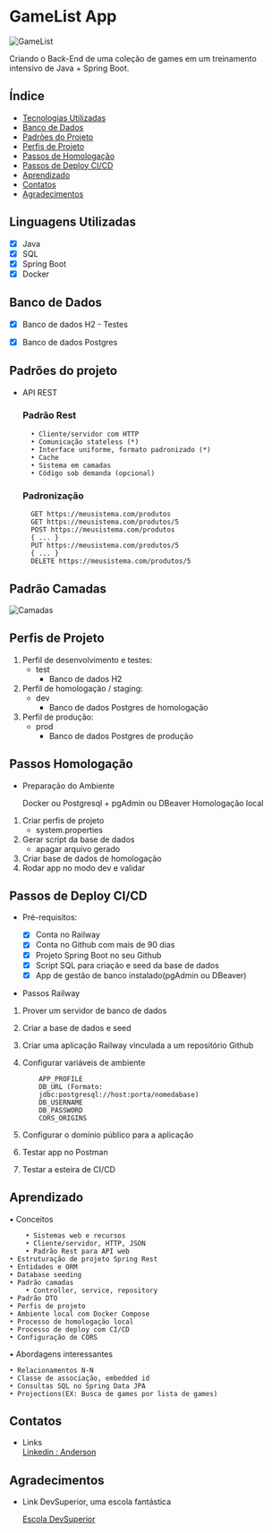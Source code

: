 # GameList App
![GameList](https://github.com/andersonrocha1/assets/assets/23089093/68142dd5-40ee-4280-8992-2526ea05a74f)

Criando o Back-End de uma coleção de games em um treinamento intensivo de Java + Spring Boot.

## Índice
- <a href="#tecnologiasutilizadas">Tecnologias Utilizadas</a>
- <a href="#bancosutilizados">Banco de Dados</a>
- <a href="#padroesutilizados">Padrões do Projeto</a>
- <a href="#perfisprojeto">Perfis de Projeto</a>
- <a href="#homologacao">Passos de Homologação</a>
- <a href="#deploy">Passos de Deploy CI/CD</a>
- <a href="#aprendizado">Aprendizado</a>
- <a href="#contatos">Contatos</a>
- <a href="#agradecimentos">Agradecimentos</a>

##   Linguagens Utilizadas

  - [x] Java
  - [x] SQL
  - [x] Spring Boot
  - [x] Docker

## Banco de Dados

  - [x] Banco de dados H2 - Testes
  - [x] Banco de dados Postgres


## Padrões do projeto

- API REST

    ### Padrão Rest

        • Cliente/servidor com HTTP
        • Comunicação stateless (*)
        • Interface uniforme, formato padronizado (*)
        • Cache
        • Sistema em camadas
        • Código sob demanda (opcional)

    ### Padronização

        GET https://meusistema.com/produtos
        GET https://meusistema.com/produtos/5
        POST https://meusistema.com/produtos         
        { ... }
        PUT https://meusistema.com/produtos/5
        { ... }
        DELETE https://meusistema.com/produtos/5


## Padrão Camadas

![Camadas](https://user-images.githubusercontent.com/23089093/239023317-bf27fd4c-82b4-4a77-887d-3e88dd0d1511.png)


## Perfis de Projeto

1. Perfil de desenvolvimento e testes:
    - test
        - Banco de dados H2
2. Perfil de homologação / staging:
    - dev
        - Banco de dados Postgres de homologação
3. Perfil de produção:
    - prod
        - Banco de dados Postgres de produção


## Passos Homologação

* Preparação do Ambiente

    Docker
    ou
    Postgresql + pgAdmin ou DBeaver
Homologação local

1. Criar perfis de projeto
    * system.properties
2. Gerar script da base de dados
    * apagar arquivo gerado
3. Criar base de dados de homologação
4. Rodar app no modo dev e validar


## Passos de Deploy CI/CD

* Pré-requisitos:

    - [x] Conta no Railway
    - [x] Conta no Github com mais de 90 dias
    - [x] Projeto Spring Boot no seu Github
    - [x] Script SQL para criação e seed da base de dados
    - [x] App de gestão de banco instalado(pgAdmin ou DBeaver)

* Passos Railway

1. Prover um servidor de banco de dados

2. Criar a base de dados e seed

3. Criar uma aplicação Railway vinculada a um
repositório Github

4. Configurar variáveis de ambiente
    ```
        APP_PROFILE
        DB_URL (Formato:
        jdbc:postgresql://host:porta/nomedabase)
        DB_USERNAME
        DB_PASSWORD
        CORS_ORIGINS
    ```
5. Configurar o domínio público para a aplicação

6. Testar app no Postman

7. Testar a esteira de CI/CD


## Aprendizado

• Conceitos

        • Sistemas web e recursos
        • Cliente/servidor, HTTP, JSON
        • Padrão Rest para API web
    • Estruturação de projeto Spring Rest
    • Entidades e ORM
    • Database seeding
    • Padrão camadas
        • Controller, service, repository
    • Padrão DTO
    • Perfis de projeto
    • Ambiente local com Docker Compose
    • Processo de homologação local
    • Processo de deploy com CI/CD
    • Configuração de CORS
    
• Abordagens interessantes

    • Relacionamentos N-N
    • Classe de associação, embedded id
    • Consultas SQL no Spring Data JPA
    • Projections(EX: Busca de games por lista de games)



## Contatos

* Links    
<a href= "https://www.linkedin.com/in/anderson-rocha-228231222/">Linkedin : Anderson</a>



## Agradecimentos

* Link DevSuperior, uma escola fantástica

    <a href= "https://www.linkedin.com/school/devsuperior/">Escola DevSuperior</a>







